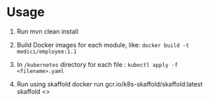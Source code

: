  # Usage
1. Run mvn clean install


2. Build Docker images for each module, like: `docker build -t medici/employee:1.1 `

3. In `/kubernetes` directory for each file : `kubectl apply -f <filename>.yaml` 

4. Run using skaffold docker run gcr.io/k8s-skaffold/skaffold:latest skaffold <<command>> 
 